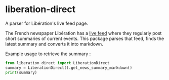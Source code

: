 # liberation-direct
A parser for Libération's live feed page. 

The French newspaper Libération has a [live feed](http://www.liberation.fr/direct) where they regularly post short summaries of current events.
This package parses that feed, finds the latest summary and converts it into markdown. 

Example usage to retrieve the summary : 

```python
from liberation_direct import LiberationDirect
summary = LiberationDirect().get_news_summary_markdown()
print(summary)
```



